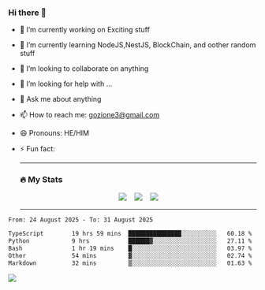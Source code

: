 ### Hi there 👋

<!--
**charlieScript/charlieScript** is a ✨ _special_ ✨ repository because its `README.md` (this file) appears on your GitHub profile.

Here are some ideas to get you started: -->

- 🔭 I’m currently working on Exciting stuff
- 🌱 I’m currently learning NodeJS,NestJS, BlockChain, and oother random stuff
- 👯 I’m looking to collaborate on anything
- 🤔 I’m looking for help with ...
- 💬 Ask me about anything
- 📫 How to reach me: gozione3@gmail.com
- 😄 Pronouns: HE/HIM
- ⚡ Fun fact:


  ---

  ### :fire: My Stats

  <div id="stats" align="center">
  <img src="http://github-readme-streak-stats.herokuapp.com?user=charlieScript&theme=dark&date_format=M%20j%5B%2C%20Y%5D" />&nbsp;&nbsp;&nbsp;
  <img src="https://github-readme-stats.vercel.app/api/top-langs/?username=charlieScript&layout=compact&theme=vision-friendly-dark"/>&nbsp;&nbsp;&nbsp;
  <img src="https://github-readme-stats.vercel.app/api?username=charlieScript&show_icons=true&theme=radical"/>
  </div>

  ---



<!--START_SECTION:waka-->

```txt
From: 24 August 2025 - To: 31 August 2025

TypeScript        19 hrs 59 mins  ███████████████░░░░░░░░░░   60.18 %
Python            9 hrs           ██████▓░░░░░░░░░░░░░░░░░░   27.11 %
Bash              1 hr 19 mins    █░░░░░░░░░░░░░░░░░░░░░░░░   03.97 %
Other             54 mins         ▓░░░░░░░░░░░░░░░░░░░░░░░░   02.74 %
Markdown          32 mins         ▒░░░░░░░░░░░░░░░░░░░░░░░░   01.63 %
```

<!--END_SECTION:waka-->
![](https://komarev.com/ghpvc/?username=charlieScript)
